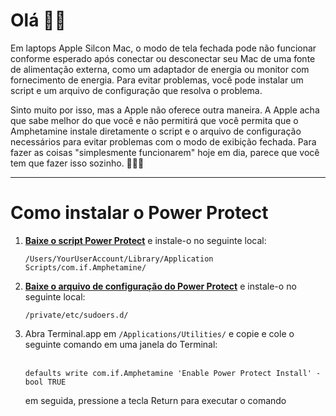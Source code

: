 # Olá 👋🏼

Em laptops Apple Silcon Mac, o modo de tela fechada pode não funcionar conforme esperado após conectar ou desconectar seu Mac de uma fonte de alimentação externa, como um adaptador de energia ou monitor com fornecimento de energia. Para evitar problemas, você pode instalar um script e um arquivo de configuração que resolva o problema.

Sinto muito por isso, mas a Apple não oferece outra maneira. A Apple acha que sabe melhor do que você e não permitirá que você permita que o Amphetamine instale diretamente o script e o arquivo de configuração necessários para evitar problemas com o modo de exibição fechada. Para fazer as coisas "simplesmente funcionarem" hoje em dia, parece que você tem que fazer isso sozinho. 🔨💪🏼

---

# Como instalar o Power Protect

1. <b>[Baixe o script Power Protect](https://raw.githubusercontent.com/x74353/Amphetamine/master/Files/PowerProtect_Script.zip)</b> e instale-o no seguinte local:
   
     ```/Users/YourUserAccount/Library/Application Scripts/com.if.Amphetamine/```

3. <b>[Baixe o arquivo de configuração do Power Protect](https://raw.githubusercontent.com/x74353/Amphetamine/master/Files/PowerProtect_Configuration.zip)</b> e instale-o no seguinte local:
   
     ```/private/etc/sudoers.d/```

4. Abra Terminal.app em ```/Applications/Utilities/``` e copie e cole o seguinte comando em uma janela do Terminal:<BR><BR>

     ```defaults write com.if.Amphetamine 'Enable Power Protect Install' -bool TRUE```

    em seguida, pressione a tecla Return para executar o comando

